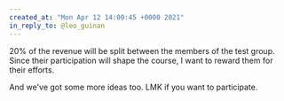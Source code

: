 ```yaml
---
created_at: "Mon Apr 12 14:00:45 +0000 2021"
in_reply_to: @leo_guinan
---
```


20% of the revenue will be split between the members of the test group. Since their participation will shape the course, I want to reward them for their efforts.

And we've got some more ideas too. LMK if you want to participate.